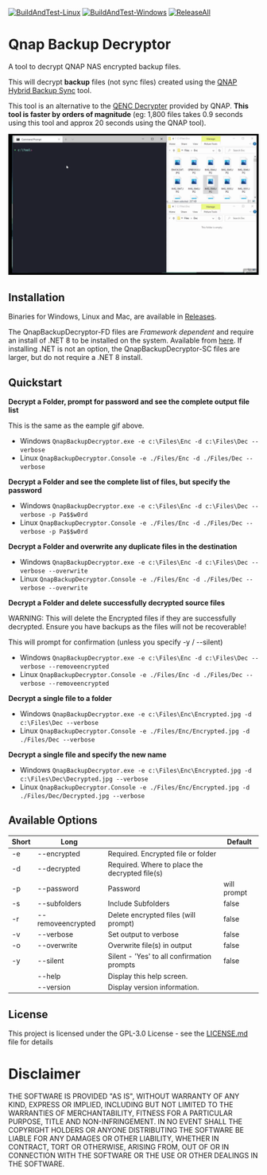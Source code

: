 [![BuildAndTest-Linux](https://github.com/mark-s/QnapBackupDecryptor/actions/workflows/CIBuildTest-Linux.yml/badge.svg)](https://github.com/mark-s/QnapBackupDecryptor/actions/workflows/CIBuildTest-Linux.yml) [![BuildAndTest-Windows](https://github.com/mark-s/QnapBackupDecryptor/actions/workflows/CIBuildTest-Win.yml/badge.svg)](https://github.com/mark-s/QnapBackupDecryptor/actions/workflows/CIBuildTest-Win.yml) [![ReleaseAll](https://github.com/mark-s/QnapBackupDecryptor/actions/workflows/ReleaseAll.yml/badge.svg)](https://github.com/mark-s/QnapBackupDecryptor/actions/workflows/ReleaseAll.yml)
# Qnap Backup Decryptor

A tool to decrypt QNAP NAS encrypted backup files.

This will decrypt **backup** files (not sync files) created using the [QNAP Hybrid Backup Sync](https://www.qnap.com/en-uk/software/hybrid-backup-sync) tool.

This tool is an alternative to the [QENC Decrypter](https://www.qnap.com/en-uk/utilities/enterprise) provided by QNAP. **This tool is faster by orders of magnitude** (eg: 1,800 files takes 0.9 seconds using this tool and approx 20 seconds using the QNAP tool).

![See it in action](https://raw.githubusercontent.com/mark-s/QnapBackupDecryptor/master/Images/ExampleDecrypt.gif)

## Installation

Binaries for Windows, Linux and Mac, are available in [Releases](https://github.com/mark-s/QnapBackupDecryptor/releases).

The QnapBackupDecryptor-FD files are *Framework dependent* and require an install of .NET 8 to be installed on the system. Available from [here](https://dotnet.microsoft.com/download/dotnet/8.0).
If installing .NET is not an option, the QnapBackupDecryptor-SC files are larger, but do not require a .NET 8 install.

## Quickstart

**Decrypt a Folder, prompt for password and see the complete output file list**

This is the same as the eample gif above.

- Windows
`QnapBackupDecryptor.exe -e c:\Files\Enc -d c:\Files\Dec --verbose`
- Linux
`QnapBackupDecryptor.Console -e ./Files/Enc -d ./Files/Dec --verbose`

**Decrypt a Folder and see the complete list of files, but specify the password**

- Windows
`QnapBackupDecryptor.exe -e c:\Files\Enc -d c:\Files\Dec --verbose -p Pa$$w0rd`
- Linux
`QnapBackupDecryptor.Console -e ./Files/Enc -d ./Files/Dec --verbose -p Pa$$w0rd`

**Decrypt a Folder and overwrite any duplicate files in the destination**

- Windows
`QnapBackupDecryptor.exe -e c:\Files\Enc -d c:\Files\Dec --verbose --overwrite`
- Linux
`QnapBackupDecryptor.Console -e ./Files/Enc -d ./Files/Dec --verbose --overwrite`

**Decrypt a Folder and delete successfully decrypted source files**

WARNING: This will delete the Encrypted files if they are successfully decrypted.
Ensure you have backups as the files will not be recoverable!

This will prompt for confirmation (unless you specify -y / --silent)

- Windows
`QnapBackupDecryptor.exe -e c:\Files\Enc -d c:\Files\Dec --verbose --removeencrypted`
- Linux
`QnapBackupDecryptor.Console -e ./Files/Enc -d ./Files/Dec --verbose --removeencrypted`

**Decrypt a single file to a folder**

- Windows
`QnapBackupDecryptor.exe -e c:\Files\Enc\Encrypted.jpg -d c:\Files\Dec --verbose`
- Linux
`QnapBackupDecryptor.Console -e ./Files/Enc/Encrypted.jpg -d ./Files/Dec --verbose`

**Decrypt a single file and specify the new name**

- Windows
`QnapBackupDecryptor.exe -e c:\Files\Enc\Encrypted.jpg -d c:\Files\Dec\Decrypted.jpg --verbose`
- Linux
`QnapBackupDecryptor.Console -e ./Files/Enc/Encrypted.jpg -d ./Files/Dec/Decrypted.jpg --verbose`

## Available Options

|Short|Long| |Default|
|------------- |------------- |------------- |------------- |
|-e|--encrypted|Required. Encrypted file or folder||
|-d|--decrypted|Required. Where to place the decrypted file(s)||
|-p|--password|Password|will prompt|
|-s|--subfolders|Include Subfolders|false|
|-r|--removeencrypted|Delete encrypted files (will prompt)|false|
|-v|--verbose|Set output to verbose|false|
|-o|--overwrite|Overwrite file(s) in output|false|
|-y|--silent|Silent - 'Yes' to all confirmation prompts|false|
| |--help|Display this help screen.||
| |--version|Display version information.||

## License

This project is licensed under the GPL-3.0 License - see the [LICENSE.md](LICENSE.md) file for details

# Disclaimer

THE SOFTWARE IS PROVIDED "AS IS", WITHOUT WARRANTY OF ANY KIND, EXPRESS OR IMPLIED, INCLUDING BUT NOT LIMITED TO THE WARRANTIES OF MERCHANTABILITY, FITNESS FOR A PARTICULAR PURPOSE, TITLE AND NON-INFRINGEMENT. IN NO EVENT SHALL THE COPYRIGHT HOLDERS OR ANYONE DISTRIBUTING THE SOFTWARE BE LIABLE FOR ANY DAMAGES OR OTHER LIABILITY, WHETHER IN CONTRACT, TORT OR OTHERWISE, ARISING FROM, OUT OF OR IN CONNECTION WITH THE SOFTWARE OR THE USE OR OTHER DEALINGS IN THE SOFTWARE.
